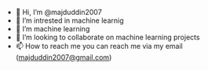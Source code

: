 - 👋 Hi, I’m @majduddin2007
- 👀 I’m intrested in machine learnig 
- 🌱 I’m machine learning
- 💞️ I’m looking to collaborate on machine learning projects 
- 📫 How to reach me  you can reach me via my email (majduddin2007@gmail.com)

<!---
majduddin2007/majduddin2007 is a ✨ special ✨ repository because its `README.md` (this file) appears on your GitHub profile.
You can click the Preview link to take a look at your changes.
--->

